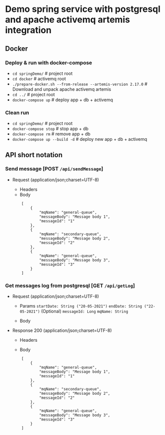 # Demo spring service with postgresql and apache activemq artemis integration

## Docker

### Deploy & run with docker-compose
+ `cd springDemo/` # project root
+ `cd docker` # activemq root
+ `./prepare-docker.sh --from-release --artemis-version 2.17.0` # Download and unpack apache activemq artemis
+ `cd ../` # project root
+ `docker-compose up` # deploy app + db + activemq

### Clean run
+ `cd springDemo/` # project root
+ `docker-compose stop` # stop app + db
+ `docker-compose rm` # remove app + db
+ `docker-compose up --build -d` # deploy new app + db + activemq

## API short notation


### Send message [POST `/api/sendMessage`]
+ Request (application/json;charset=UTF-8)

    + Headers
    + Body
    ```
        [
            {
                "mqName": "general-queue",
                "messageBody": "Message body 1",
                "messageId": "1"
            },
            {
                "mqName": "secondary-queue",
                "messageBody": "Message body 2",
                "messageId": "2"
            },
            {
                "mqName": "general-queue",
                "messageBody": "Message body 3",
                "messageId": "3"
            }
        ]
    ```

### Get messages log from postgresql [GET `/api/getLog`]
+ Request (application/json;charset=UTF-8)

    + Params
            `startDate: String ("20-05-2021")`
            `endDate: String ("22-05-2021")`
            (Optional) `messageId: Long`
            `mqName: String`
            
    + Body
            
+ Response 200 (application/json;charset=UTF-8)
   
    + Headers   
      
    + Body
    ```
        [
            {
                "mqName": "general-queue",
                "messageBody": "Message body 1",
                "messageId": "1"
            },
            {
                "mqName": "secondary-queue",
                "messageBody": "Message body 2",
                "messageId": "2"
            },
            {
                "mqName": "general-queue",
                "messageBody": "Message body 3",
                "messageId": "3"
            }
        ]
    ```